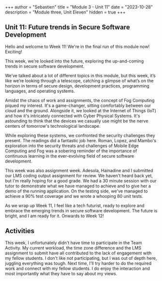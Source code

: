 +++
author = "Sebastien"
title = "Module 3 - Unit 11"
date = "2023-10-28"
description = "Module three, Unit Eleven"
hidden = true
+++

## Unit 11: Future trends in Secure Software Development

Hello and welcome to Week 11! We're in the final run of this module now! Exciting!

This week, we're looked into the future, exploring the up-and-coming trends in secure software development.

We’ve talked about a lot of different topics in this module, but this week, it’s like we’re looking through a telescope, catching a glimpse of what’s on the horizon in terms of secure design, development practices, programming languages, and operating systems.

Amidst the chaos of work and assignments, the concept of Fog Computing piqued my interest. It's a game-changer, sitting comfortably between our cloud and the ground. Alongside it, we looked at the Internet of Things (IoT) and how it's intricately connected with Cyber Physical Systems. It's astounding to think that the devices we casually use might be the nerve centers of tomorrow's technological landscape.

While exploring these systems, we confronted the security challenges they present. The readings did a fantastic job here. Roman, Lopez, and Mambo's exploration into the security threats and challenges of Mobile Edge Computing and Fog was a sobering reminder of the importance of continuous learning in the ever-evolving field of secure software development.

This week was also assignment week. Adesola, Hainadine and I submitted our LMS coding output assignment for review. We haven't heard back yet, but I'm really hoping for a good grade. We had a 30 minute session with our tutor to demonstrate what we have managed to achieve and to give her a demo of the running application. On the testing side, we've managed to achieve a 90% test coverage and we wrote a whooping 80 unit tests.

As we wrap up Week 11, I feel like a tech futurist, ready to explore and embrace the emerging trends in secure software development. The future is bright, and I am ready for it. Onwards to Week 12!

## Activities

This week, I unfortunately didn't have time to participate in the Team Activity.
My current workload, the time zone difference and the LMS assignment to submit have all contributed to the lack of engagement with my fellow students.
I don't like not participating, but I was out of depth here, juggling everything was tough. Next time, I'll try harder to do the required work and connect with my fellow students. I do enjoy the interaction and most importantly what they have to say about my views.